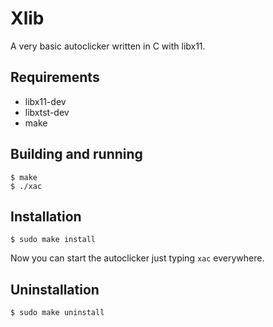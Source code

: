 # Xlib
A very basic autoclicker written in C with libx11.

## Requirements
- libx11-dev
- libxtst-dev
- make

## Building and running
```
$ make
$ ./xac
```

## Installation
```
$ sudo make install
```

Now you can start the autoclicker just typing `xac` everywhere. 

## Uninstallation
```
$ sudo make uninstall
```
